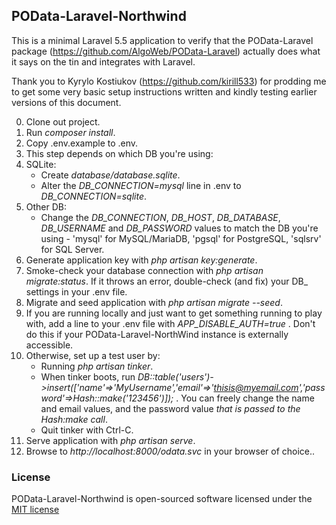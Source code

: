 ## POData-Laravel-Northwind

This is a minimal Laravel 5.5 application to verify that the POData-Laravel package (https://github.com/AlgoWeb/POData-Laravel) actually does what it says on the tin and integrates with Laravel.

Thank you to Kyrylo Kostiukov (https://github.com/kirill533) for prodding me to get some very basic setup instructions written and kindly testing earlier versions of this document.

0.  Clone out project.
1.  Run *composer install*.
2.  Copy .env.example to .env.
3.  This step depends on which DB you're using:
4. SQLite:
    -  Create *database/database.sqlite*.
    - Alter the *DB_CONNECTION=mysql* line in .env to *DB_CONNECTION=sqlite*.
5. Other DB:
    -  Change the *DB_CONNECTION*, *DB_HOST*, *DB_DATABASE*, *DB_USERNAME* and *DB_PASSWORD* values to match the DB you're using - 'mysql' for MySQL/MariaDB, 'pgsql' for PostgreSQL, 'sqlsrv' for SQL Server.
6.  Generate application key with *php artisan key:generate*.
7.  Smoke-check your database connection with *php artisan migrate:status*.  If it throws an error, double-check (and fix) your DB_ settings in your .env file.
8.  Migrate and seed application with *php artisan migrate --seed*.
9. If you are running locally and just want to get something running to play with, add a line to your .env file with *APP_DISABLE_AUTH=true* . Don't do this if your POData-Laravel-NorthWind instance is externally accessible.
10. Otherwise, set up a test user by:
    -   Running *php artisan tinker*.
    -   When tinker boots, run *DB::table('users')->insert(['name'=>'MyUsername','email'=>'thisis@myemail.com','password'=>Hash::make('123456')]);* .  You can freely change the name and email values, and the password value _that is passed to the *Hash:make* call_.
    -   Quit tinker with Ctrl-C.
11.  Serve application with *php artisan serve*.
12.  Browse to *http://localhost:8000/odata.svc* in your browser of choice..

### License

POData-Laravel-Northwind is open-sourced software licensed under the [MIT license](http://opensource.org/licenses/MIT)